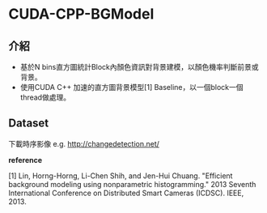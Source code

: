 # CUDA-CPP-BGModel

## 介紹
- 基於N bins直方圖統計Block內顏色資訊對背景建模，以顏色機率判斷前景或背景。
- 使用CUDA C++ 加速的直方圖背景模型[1] Baseline，以一個block一個thread做處理。


## Dataset
下載時序影像 e.g. http://changedetection.net/

**reference**  

[1] Lin, Horng-Horng, Li-Chen Shih, and Jen-Hui Chuang. "Efficient background modeling using nonparametric histogramming." 2013 Seventh International Conference on Distributed Smart Cameras (ICDSC). IEEE, 2013.
